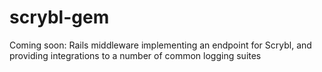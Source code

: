 # scrybl-gem
Coming soon: Rails middleware implementing an endpoint for Scrybl, and providing integrations to a number of common logging suites
